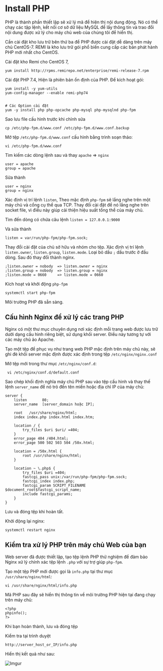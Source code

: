 # Install PHP

PHP là thành phần thiết lập sẽ xử lý mã để hiện thị nội dung động. Nó có thể chạy các tập lệnh, kết nối cơ sở dữ liệu MySQL để lấy thông tin và trao đổi nội dung được xử lý cho máy chủ web của chúng tôi để hiển thị.

Cần cài đặt kho lưu trữ bên thứ ba để PHP được cài đặt dễ dàng trên máy chủ CentOS-7. REMI là kho lưu trữ gói phổ biến cung cấp các bản phát hành PHP mới nhất cho CentOS.

Cài đặt kho Remi cho CentOS 7,

`yum install http://rpms.remirepo.net/enterprise/remi-release-7.rpm`

Cài đặt PHP 7.4, Hiện là phiên bản ổn định của PHP. Để kích hoạt gói:

```
yum install -y yum-utils
yum-config-manager --enable remi-php74


# Các Option cài đặt
yum -y install php php-opcache php-mysql php-mysqlnd php-fpm
```

Sao lưu file cấu hình trước khi chỉnh sửa

 `cp /etc/php-fpm.d/www.conf /etc/php-fpm.d/www.conf.backup`

Mở tệp `/etc/php-fpm.d/www.conf` cấu hình bằng trình soạn thảo:

`vi /etc/php-fpm.d/www.conf`

Tìm kiếm các dòng lệnh sau và thay `apache` => `nginx`
```
user = apache
group = apache
```
Sửa thành 
```
user = nginx
group = nginx
```

Xác định vị trí lệnh `listen`, Theo mặc định `php-fpm` sẽ lắng nghe trên một máy chủ và cổng cụ thể qua TCP. Thay đổi cài đặt để nó lắng nghe trên socket file, vì điều này giúp cải thiện hiệu suất tổng thể của máy chủ.

Tìm đến dòng có chứa câu lệnh `listen = 127.0.0.1:9000`

Và sửa thành

`listen = var/run/php-fpm/php-fpm.sock;`

Thay đổi cài đặt của chủ sở hữu và nhóm cho tệp. Xác định vị trí lệnh `listen.owner`, `listen.group`, `listen.mode`. Loại bỏ dấu `;` dấu trước ở đầu dòng. Sau đó thay đổi thành nginx.
```
;listen.owner = nobody  => listen.owner = nginx
;listen.group = nobody  => listen.group = nginx
;listen.mode = 0660     => listen.mode = 0660
```

Kích hoạt và khởi động `php-fpm`

`systemctl start php-fpm` 

Môi trường PHP đã sẵn sàng. 

## Cấu hình Nginx để xử lý các trang PHP

Nginx có một thư mục chuyên dụng nơi xác định mỗi trang web được lưu trữ dưới dạng cấu hình riêng biệt, sử dụng khối server. Điều này tương tự với các máy chủ ảo Apache.

Tạo một tệp để phục vụ như trang web PHP mặc định trên máy chủ này, sẽ ghi đè khối server mặc định được xác định trong tệp `/etc/nginx/nginx.conf`

Mở tệp mới trong thư mục `/etc/nginx/conf.d`:

` vi /etc/nginx/conf.d/default.conf`

Sao chép khối định nghĩa máy chủ PHP sau vào tệp cấu hình và thay thế lệnh `server_name` để nó trỏ đến tên miền hoặc địa chỉ IP của máy chủ:

```
server {
    listen       80;
    server_name  [server_domain hoặc IP];

    root   /usr/share/nginx/html;
    index index.php index.html index.htm;

    location / {
        try_files $uri $uri/ =404;
    }
    error_page 404 /404.html;
    error_page 500 502 503 504 /50x.html;

    location = /50x.html {
        root /usr/share/nginx/html;
    }

    location ~ \.php$ {
        try_files $uri =404;
        fastcgi_pass unix:/var/run/php-fpm/php-fpm.sock;
        fastcgi_index index.php;
        fastcgi_param SCRIPT_FILENAME $document_root$fastcgi_script_name;
        include fastcgi_params;
    }
}

```

Lưu và đóng tệp khi hoàn tất.

Khởi động lại nginx:

`systemctl restart nginx`

## Kiểm tra xử lý PHP trên máy chủ Web của bạn

Web server đã được thiết lập, tạo tệp lệnh PHP thử nghiệm để đảm bảo Nginx xử lý chính xác tệp lệnh `.php` với sự trợ giúp `php-fpm`.

Tạo một tệp PHP mới được gọi là `info.php` tại thư mục `/usr/share/nginx/html`:

`vi /usr/share/nginx/html/info.php`

Mã PHP sau đây sẽ hiển thị thông tin về môi trường PHP hiện tại đang chạy trên máy chủ:

```
<?php
phpinfo();
?>
```

Khi bạn hoàn thành, lưu và đóng tệp

Kiểm tra tại trình duyệt

`http://server_host_or_IP/info.php`

Hiển thị kết quả như sau:

![Imgur](https://i.imgur.com/tICTazD.png)
